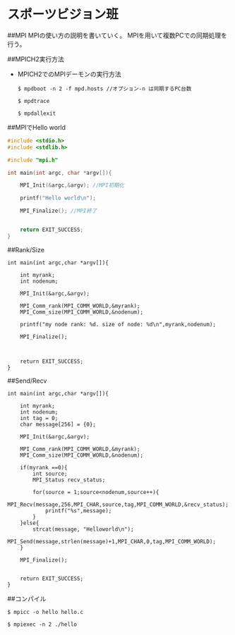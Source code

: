 スポーツビジョン班
========

##MPI
MPIの使い方の説明を書いていく。
MPIを用いて複数PCでの同期処理を行う。

##MPICH2実行方法

* MPICH2でのMPIデーモンの実行方法  

	```mpdの立ち上げ
	$ mpdboot -n 2 -f mpd.hosts //オプション-n は同期するPC台数
	```

	```mpdの起動確認
	$ mpdtrace
	```

	```終了
	$ mpdallexit
	```


##MPIでHello world

```helloworld.c
#include <stdio.h>
#include <stdlib.h>

#include "mpi.h"

int main(int argc, char *argv[]){

	MPI_Init(&argc,&argv); //MPI初期化

	printf("Hello world\n");

	MPI_Finalize();	//MPI終了


	return EXIT_SUCCESS;
}
```

##Rank/Size

```
int main(int argc,char *argv[]){

	int myrank;
	int nodenum;

	MPI_Init(&argc,&argv);

	MPI_Comm_rank(MPI_COMM_WORLD,&myrank);
	MPI_Comm_size(MPI_COMM_WORLD,&nodenum);

	printf("my node rank: %d. size of node: %d\n",myrank,nodenum);

	MPI_Finalize();



	return EXIT_SUCCESS;
}
```

##Send/Recv

```
int main(int argc,char *argv[]){

	int myrank;
	int nodenum;
	int tag = 0;
	char message[256] = {0};

	MPI_Init(&argc,&argv);

	MPI_Comm_rank(MPI_COMM_WORLD,&myrank);
	MPI_Comm_size(MPI_COMM_WORLD,&nodenum);

	if(myrank ==0){
		int source;	
		MPI_Status recv_status;

		for(source = 1;source<nodenum,source++){
			MPI_Recv(message,256,MPI_CHAR,source,tag,MPI_COMM_WORLD,&recv_status);
			printf("%s",message);
		}
	}else{
		strcat(message, "Helloworld\n");
		MPI_Send(message,strlen(message)+1,MPI_CHAR,0,tag,MPI_COMM_WORLD);
	}

	MPI_Finalize();


	return EXIT_SUCCESS;
}

```

##コンパイル

```
$ mpicc -o hello hello.c
```

```
$ mpiexec -n 2 ./hello
```


































